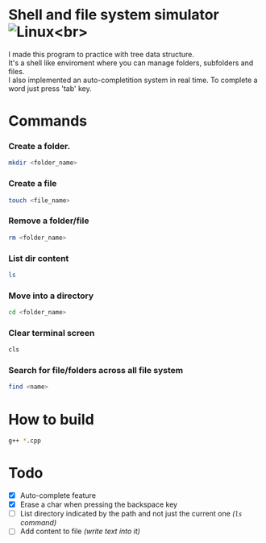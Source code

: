 # Shell and file system simulator<br>![Linux]("https://img.shields.io/badge/-linux-green?style=for-the-badge&logo=cplusplus")<br>
I made this program to practice with tree data structure.<br>
It's a shell like enviroment where you can manage folders, subfolders and files.<br>
I also implemented an auto-completition system in real time. To complete a word just press 'tab' key.
# Commands
### Create a folder.
```bash
mkdir <folder_name>
```
### Create a file
```bash
touch <file_name>
```
### Remove a folder/file
```bash
rm <folder_name>
```
### List dir content
```bash
ls
```
### Move into a directory
```bash
cd <folder_name>
```
### Clear terminal screen
```bash
cls
```
### Search for file/folders across all file system
```bash
find <name>
```

# How to build
```bash
g++ *.cpp
```

# Todo

- [X] Auto-complete feature 
- [X] Erase a char when pressing the backspace key
- [ ] List directory  indicated by the path and not just the current one *(`ls` command)*
- [ ] Add content to file *(write text into it)*